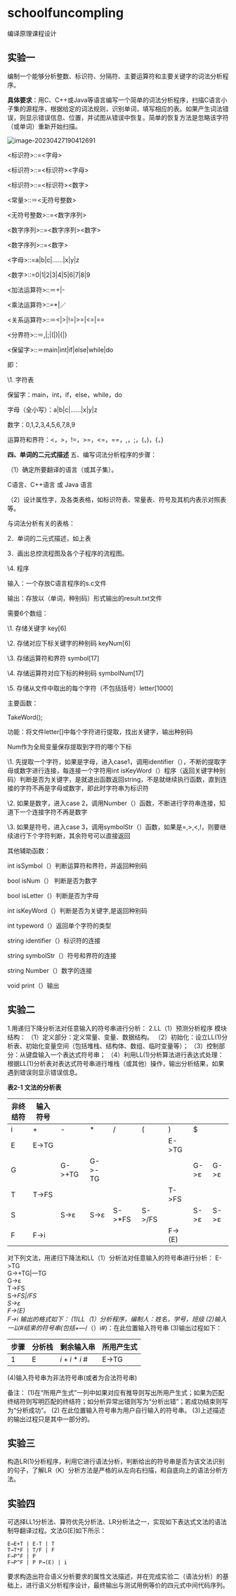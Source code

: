 # schoolfuncompling
编译原理课程设计

## 实验一

编制一个能够分析整数、标识符、分隔符、主要运算符和主要关键字的词法分析程序。

**具体要求**：用C、C++或Java等语言编写一个简单的词法分析程序，扫描C语言小子集的源程序，根据给定的词法规则，识别单词，填写相应的表。如果产生词法错误，则显示错误信息、位置，并试图从错误中恢复。简单的恢复方法是忽略该字符（或单词）重新开始扫描。

![image-20230427190412691](.\image\image-20230427190412691.png)

<标识符>::=<字母>

<标识符>::=<标识符><字母>

<标识符>::=<标识符><数字>

<常量>::＝<无符号整数>

<无符号整数>::=<数字序列>

<数字序列>::=<数字序列><数字>

<数字序列>::=<数字>

<字母>::=a|b|c|……|x|y|z

<数字>::=0|1|2|3|4|5|6|7|8|9

<加法运算符>::＝+|-

<乘法运算符>::=*|／

<关系运算符>::＝<|>|!=|>=|<=|==

<分界符>::＝,|;|(|)|{|}

<保留字>::＝main|int|if|else|while|do

即：

\1. 字符表

保留字：main，int，if，else，while，do

字母（全小写）：a|b|c|……|x|y|z

数字：0,1,2,3,4,5,6,7,8,9

运算符和界符：<，>，!=，>=，<=，==，,，;，(，)，{，}

 

**四、单词的二元式描述**
五、编写词法分析程序的步骤：

（1）确定所要翻译的语言（或其子集）。

C语言、C++语言 或  Java 语言

（2）设计属性字，及各类表格，如标识符表、常量表、符号及其机内表示对照表等。

与词法分析有关的表格：

2．单词的二元式描述，如上表

 

3．画出总控流程图及各个子程序的流程图。

 



 

 

 

\4. 程序

输入：一个存放C语言程序的s.c文件

输出：存放以（单词，种别码）形式输出的result.txt文件

 

需要6个数组：

\1. 存储关键字 key[6]

\2. 存储对应下标关键字的种别码 keyNum[6]

\3. 存储运算符和界符 symbol[17]

\4. 存储运算符对应下标的种别码 symbolNum[17]

\5. 存储从文件中取出的每个字符（不包括括号）letter[1000]

 

主要函数：

TakeWord();

功能：将文件letter[]中每个字符进行提取，找出关键字，输出种别码

Num作为全局变量保存提取到字符的哪个下标

\1. 先提取一个字符，如果是字母，进入case1，调用identifier（），不断的提取字母或数字进行连接，每连接一个字符用int isKeyWord（）程序（返回关键字种别码）判断是否为关键字，是就退出函数返回string，不是就继续执行函数，直到连接的字符不再是字母或数字，即此时字符串为标识符

\2. 如果是数字，进入case 2，调用Number（）函数，不断进行字符串连接，知道下一个连接字符不再是数字

\3. 如果是符号，进入case 3，调用symbolStr（）函数，如果是=,>,<,!，则要继续进行下个字符判断，其余符号可以直接返回

其他辅助函数：

int isSymbol（）判断运算符和界符，并返回种别码

bool isNum（） 判断是否为数字

bool isLetter（）判断是否为字母

int isKeyWord（）判断是否为关键字,是返回种别码

int typeword（）返回单个字符的类型

string identifier（）标识符的连接

string symbolStr（）符号和界符的连接

string Number（）数字的连接

void print（）输出

## 实验二

1.用递归下降分析法对任意输入的符号串进行分析：
2.LL（1）预测分析程序
模块结构：
（1）定义部分：定义常量、变量、数据结构。
（2）初始化：设立LL(1)分析表、初始化变量空间（包括堆栈、结构体、数组、临时变量等）；
（3）控制部分：从键盘输入一个表达式符号串；
（4）利用LL(1)分析算法进行表达式处理：根据LL(1)分析表对表达式符号串进行堆栈（或其他）操作，输出分析结果，如果遇到错误则显示错误信息。

**表2-1  文法的分析表**

| 非终结符 | 输入符号 |        |        |        |        |        |      |      |
| -------- | -------- | ------ | ------ | ------ | ------ | ------ | ---- | ---- |
| i        | +        | -      | *      | /      | (      | )      | $    |      |
| E        | E->TG    |        |        |        |        | E->TG  |      |      |
| G        |          | G->+TG | G->-TG |        |        |        | G->ε | G->ε |
| T        | T->FS    |        |        |        |        | T->FS  |      |      |
| S        |          | S->ε   | S->ε   | S->*FS | S->/FS |        | S->ε | S->ε |
| F        | F->i     |        |        |        |        | F->(E) |      |      |

对下列文法，用递归下降法和LL（1）分析法对任意输入的符号串进行分析：
    E->TG    
    G->+TG|—TG    
    G->ε    
    T->FS    
    S->*FS|/FS    
	S->ε    
	F->(E)    
	F->i
输出的格式如下：
(1)LL（1）分析程序，编制人：姓名，学号，班级
(2)输入一以#结束的符号串(包括+—*/（）i#)：在此位置输入符号串 
(3)输出过程如下：

| 步骤 | 分析栈 | 剩余输入串 | 所用产生式 |
| ---- | ------ | ---------- | ---------- |
| 1    | E      | $i+i*i$ #  | E->TG      |

(4)输入符号串为非法符号串(或者为合法符号串)

备注：
(1)在“所用产生式”一列中如果对应有推导则写出所用产生式；如果为匹配终结符则写明匹配的终结符；如分析异常出错则写为“分析出错”；若成功结束则写为“分析成功”。
(2) 在此位置输入符号串为用户自行输入的符号串。
(3)上述描述的输出过程只是其中一部分的。 


## 实验三
​	构造LR(1)分析程序，利用它进行语法分析，判断给出的符号串是否为该文法识别的句子，了解LR（K）分析方法是严格的从左向右扫描，和自底向上的语法分析方法。

## 实验四

​	可选择LL1分析法、算符优先分析法、LR分析法之一，实现如下表达式文法的语法制导翻译过程。文法G[E]如下所示：

    E→E+T | E-T | T
    T→T*F | T/F | F
    F→P^F | P
    F→P^F | P P→(E) | i

​	要求构造出符合语义分析要求的属性文法描述，并在完成实验二（语法分析）的基础上，进行语义分析程序设计，最终输出与测试用例等价的四元式中间代码序列。
